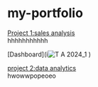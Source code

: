 # my-portfolio
[Project 1:sales analysis](https://eneh-jennifer.github.io/sql-project/)\
hhhhhhhhhhh

[Dashboard](i![T A 2024_1](https://github.com/Eneh-jennifer/my-portfolio/assets/145613912/4f360181-a47c-43a2-a001-c2befb8ec2b0)
)

[project 2:data analytics](https://eneh-jennifer.github.io/my-anal/)\
hwowwpopeoeo
